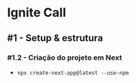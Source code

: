 # Ignite Call

## #1 - Setup & estrutura

### #1.2 - Criação do projeto em Next

* `npx create-next-app@latest --use-npm`

